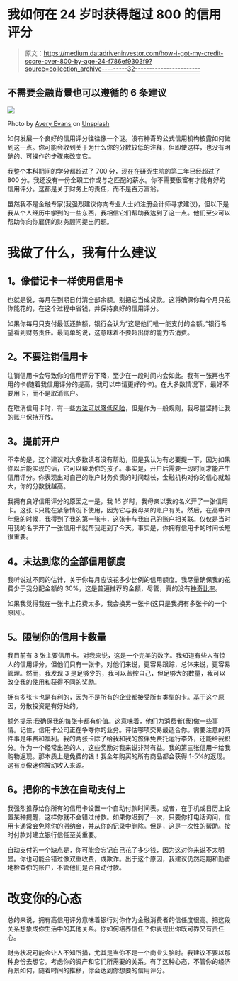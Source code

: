 # 我如何在 24 岁时获得超过 800 的信用评分

> 原文：<https://medium.datadriveninvestor.com/how-i-got-my-credit-score-over-800-by-age-24-f786ef9303f9?source=collection_archive---------32----------------------->

## 不需要金融背景也可以遵循的 6 条建议

![](img/609930721e2602d0c6203c5f3f49ea13.png)

Photo by [Avery Evans](https://unsplash.com/@averye457?utm_source=medium&utm_medium=referral) on [Unsplash](https://unsplash.com?utm_source=medium&utm_medium=referral)

如何发展一个良好的信用评分往往像一个谜。没有神奇的公式信用机构披露如何做到这一点。你可能会收到关于为什么你的分数较低的注释，但即使这样，也没有明确的、可操作的步骤来改变它。

我整个本科期间的学分都超过了 700 分，现在在研究生院的第二年已经超过了 800 分。我还没有一份全职工作或与之匹配的薪水。你不需要很富有才能有好的信用评分。这都是关于财务上的责任，而不是百万富翁。

虽然我不是金融专家(我强烈建议你向专业人士如注册会计师寻求建议)，但以下是我从个人经历中学到的一些东西，我相信它们帮助我达到了这一点。他们至少可以帮助你向你雇佣的财务顾问提出问题。

# 我做了什么，我有什么建议

## **1。像借记卡一样使用信用卡**

也就是说，每月在到期日付清全部余额。别把它当成贷款。这将确保你每个月只花你能花的，在这个过程中省钱，并保持良好的信用评分。

如果你每月只支付最低还款额，银行会认为“这是他们唯一能支付的金额。”银行希望看到财务责任。最简单的说，这意味着不要超出你的能力去消费。

## **2。不要注销信用卡**

注销信用卡会导致你的信用评分下降，至少在一段时间内会如此。我有一张再也不用的卡(随着我信用评分的提高，我可以申请更好的卡)。在大多数情况下，最好不要用卡，而不是取消账户。

在取消信用卡时，有一些[方法可以降低风险](https://www.creditkarma.com/credit-cards/i/how-to-cancel-credit-card)，但是作为一般规则，我尽量坚持让我的账户保持开放。

## **3。提前开户**

不幸的是，这个建议对大多数读者没有帮助，但是我认为有必要提一下，因为如果你以后能实现的话，它可以帮助你的孩子。事实是，开户后需要一段时间才能产生信用评分。你表现出对自己的账户财务负责的时间越长，金融机构对你的信心就越大，你的分数就越高。

我拥有良好信用评分的原因之一是，我 16 岁时，我母亲以我的名义开了一张信用卡。这张卡只能在紧急情况下使用，因为它与我母亲的账户有关。然后，在高中四年级的时候，我得到了我的第一张卡，这张卡与我自己的账户相关联。仅仅是当时用我的名字开了一张信用卡就帮我走到了今天。事实是，你拥有信用卡的时间长短很重要。

## **4。未达到您的全部信用额度**

我听说过不同的估计，关于你每月应该花多少比例的信用额度。我尽量确保我的花费少于我分配金额的 30%，这是普遍推荐的金额，尽管，真的没有[神奇比率](https://www.creditkarma.com/credit-cards/i/how-much-of-your-credit-should-you-use)。

如果我觉得我在一张卡上花费太多，我会换另一张卡(这只是我拥有多张卡的一个原因)。

## **5。限制你的信用卡数量**

我目前有 3 张主要信用卡。对我来说，这是一个完美的数字。我知道有些人有惊人的信用评分，但他们只有一张卡。对他们来说，更容易跟踪，总体来说，更容易管理。然而，我发现 3 是足够少的，我可以监控自己，但足够大的数量，我可以改变我的使用和获得不同的奖励。

拥有多张卡也是有利的，因为不是所有的企业都接受所有类型的卡。基于这个原因，分散投资是有好处的。

额外提示:我确保我的每张卡都有价值。这意味着，他们为消费者(我)做一些事情。记住，信用卡公司正在争夺你的业务。评估哪项交易最适合你。需要注意的两件事是年费和福利。我的两张卡除了给我和我的旅伴免费托运行李外，还能给我积分。作为一个经常出差的人，这些奖励对我来说非常有益。我的第三张信用卡给我购物返现。那本质上是免费的钱！我全年购买的所有商品都会获得 1-5%的返现。这有点像迷你被动收入来源。

## **6。把你的卡放在自动支付上**

我强烈推荐给你所有的信用卡设置一个自动付款时间表。或者，在手机或日历上设置某种提醒，这样你就不会错过付款。如果你迟到了一次，只要你打电话询问，信用卡通常会免除你的滞纳金，并从你的记录中删除。但是，这是一次性的帮助。按时付款对建立银行信任至关重要。

自动支付的一个缺点是，你可能会忘记自己花了多少钱，因为这对你来说不太明显。你也可能会错过像双重收费，或欺诈。出于这个原因，我建议仍然定期和勤奋地检查你的账户，不管他们是否自动付款。

# 改变你的心态

总的来说，拥有高信用评分意味着银行对你作为金融消费者的信任度很高。把这段关系想象成你生活中的其他关系。你如何培养信任？你表现出你既可靠又有责任心。

财务状况可能会让人不知所措，尤其是当你不是一个商业头脑时。我建议不要以那种身份去想它。考虑你的资产和它们所需要的关系。有了这种心态，不管你的经济背景如何，随着时间的推移，你会达到你想要的信用评分。